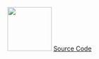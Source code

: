 <p align="center">
  <img src="https://cdn.icon-icons.com/icons2/2415/PNG/512/java_original_logo_icon_146458.png" width="100px" height="100">
  <a href="https://github.com/sinde-ng/PBO-Java/tree/master/src">
    </h2>Source Code</h2>
  </a>
</p>
